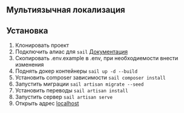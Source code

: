 ## Мультиязычная локализация

## Установка

1. Клонировать проект
2. Подключить алиас для ```sail``` [Документация](https://laravel.com/docs/10.x/sail#configuring-a-shell-alias)
3. Скопировать .env.example в .env, при необходиемости внести изменения
4. Поднять докер контейнеры ```sail up -d --build```
5. Установить composer зависимости ```sail composer install```
6. Запустить миграции ```sail artisan migrate --seed```
7. Установить переводы ```sail artisan install```
8. Запустить сервер ```sail artisan serve```
9. Открыть адрес [localhost](http://localhost)
